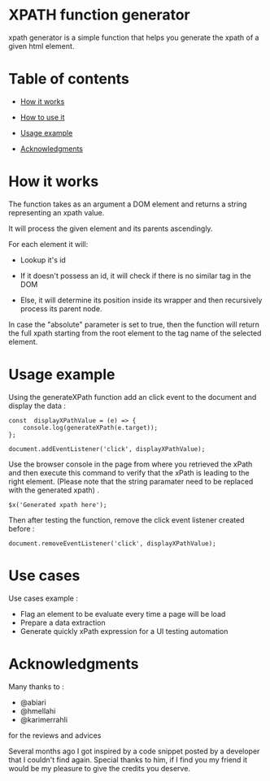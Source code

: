 # XPATH function generator

xpath generator is a simple function that helps you generate the xpath of a given html element.
  

# Table of contents

- [How it works](#how-it-works)

- [How to use it](#how-to-use-it)

- [Usage example](#usage-example)

- [Acknowledgments](#acknowledgments)

# How it works

  

The function takes as an argument a DOM element and returns a string representing an xpath value.

  

It will process the given element and its parents ascendingly.

  

For each element it will:

  

* Lookup it's id

* If it doesn't possess an id, it will check if there is no similar tag in the DOM

* Else, it will determine its position inside its wrapper and then recursively process its parent node.

  
In case the "absolute" parameter is set to true, then the function will return the full xpath starting from the root element to the tag name of the selected element.


# Usage example

Using the generateXPath function add an click event to the document and display the data :

    const  displayXPathValue = (e) => {
	    console.log(generateXPath(e.target));
    };
   
    document.addEventListener('click', displayXPathValue);

Use the browser console in the page from where you retrieved the xPath and  then execute this command to verify that the xPath is leading to the right element. (Please note that the string paramater need to be replaced with the generated xpath) .

    $x('Generated xpath here');

  Then after testing the function, remove the click event listener created before :
  

    document.removeEventListener('click', displayXPathValue);

  

# Use cases

  Use cases example :
  

 - Flag an element to be evaluate every time a page will be load
 - Prepare a data extraction
 - Generate quickly  xPath expression for a UI testing automation

  

# Acknowledgments

Many thanks to :

 - @abiari
 - @hmellahi
 - @karimerrahli

for the reviews and advices

Several months ago I got inspired by a code snippet posted by a developer that I couldn't find again.
Special thanks to him, if I find you my friend it would be my pleasure to give the credits you deserve.

